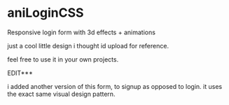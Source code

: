 # aniLoginCSS
Responsive login form with 3d effects + animations


just a cool little design i thought id upload for reference.

feel free to use it in your own projects.


EDIT***

i added another version of this form, to signup as opposed to login. it uses the exact same visual design pattern.

